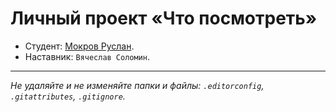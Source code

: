 # Личный проект «Что посмотреть»

* Студент: [Мокров Руслан](https://up.htmlacademy.ru/react/9/user/2021683).
* Наставник: `Вячеслав Соломин`.

---

_Не удаляйте и не изменяйте папки и файлы:_
_`.editorconfig`, `.gitattributes`, `.gitignore`._

